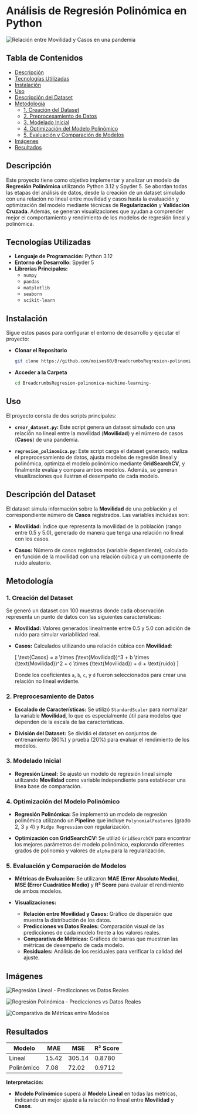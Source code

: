 # Análisis de Regresión Polinómica en Python
![Relación entre Movilidad y Casos en una pandemia](assets/relacion_movilidad_casos.png)

## Tabla de Contenidos

- [Descripción](#descripción)
- [Tecnologías Utilizadas](#tecnologías-utilizadas)
- [Instalación](#instalación)
- [Uso](#uso)
- [Descripción del Dataset](#descripción-del-dataset)
- [Metodología](#metodología)
  - [1. Creación del Dataset](#1-creación-del-dataset)
  - [2. Preprocesamiento de Datos](#2-preprocesamiento-de-datos)
  - [3. Modelado Inicial](#3-modelado-inicial)
  - [4. Optimización del Modelo Polinómico](#4-optimización-del-modelo-polinómico)
  - [5. Evaluación y Comparación de Modelos](#5-evaluación-y-comparación-de-modelos)
- [Imágenes](#imágenes)
- [Resultados](#resultados)

## Descripción

Este proyecto tiene como objetivo implementar y analizar un modelo de **Regresión Polinómica** utilizando Python 3.12 y Spyder 5. Se abordan todas las etapas del análisis de datos, desde la creación de un dataset simulado con una relación no lineal entre movilidad y casos hasta la evaluación y optimización del modelo mediante técnicas de **Regularización** y **Validación Cruzada**. Además, se generan visualizaciones que ayudan a comprender mejor el comportamiento y rendimiento de los modelos de regresión lineal y polinómica.

## Tecnologías Utilizadas

- **Lenguaje de Programación:** Python 3.12
- **Entorno de Desarrollo:** Spyder 5
- **Librerías Principales:**
  - `numpy`
  - `pandas`
  - `matplotlib`
  - `seaborn`
  - `scikit-learn`

## Instalación

Sigue estos pasos para configurar el entorno de desarrollo y ejecutar el proyecto:

- **Clonar el Repositorio**
    ```bash
    git clone https://github.com/moises60/BreadcrumbsRegresion-polinomica-machine-learning-.git
    ```

- **Acceder a la Carpeta**
    ```bash
    cd BreadcrumbsRegresion-polinomica-machine-learning-
    ```

## Uso

El proyecto consta de dos scripts principales:

- **`crear_dataset.py`:** Este script genera un dataset simulado con una relación no lineal entre la movilidad (**Movilidad**) y el número de casos (**Casos**) de una pandemia.

- **`regresion_polinomica.py`:** Este script carga el dataset generado, realiza el preprocesamiento de datos, ajusta modelos de regresión lineal y polinómica, optimiza el modelo polinómico mediante **GridSearchCV**, y finalmente evalúa y compara ambos modelos. Además, se generan visualizaciones que ilustran el desempeño de cada modelo.

## Descripción del Dataset

El dataset simula información sobre la **Movilidad** de una población y el correspondiente número de **Casos** registrados. Las variables incluidas son:

- **Movilidad:** Índice que representa la movilidad de la población (rango entre 0.5 y 5.0), generado de manera que tenga una relación no lineal con los casos.
  
- **Casos:** Número de casos registrados (variable dependiente), calculado en función de la movilidad con una relación cúbica y un componente de ruido aleatorio.

## Metodología

### 1. Creación del Dataset

Se generó un dataset con 100 muestras donde cada observación representa un punto de datos con las siguientes características:

- **Movilidad:** Valores generados linealmente entre 0.5 y 5.0 con adición de ruido para simular variabilidad real.
  
- **Casos:** Calculados utilizando una relación cúbica con **Movilidad**:
  
  \[
  \text{Casos} = a \times (\text{Movilidad})^3 + b \times (\text{Movilidad})^2 + c \times (\text{Movilidad}) + d + \text{ruido}
  \]
  
  Donde los coeficientes `a`, `b`, `c`, y `d` fueron seleccionados para crear una relación no lineal evidente.

### 2. Preprocesamiento de Datos

- **Escalado de Características:** Se utilizó `StandardScaler` para normalizar la variable **Movilidad**, lo que es especialmente útil para modelos que dependen de la escala de las características.

- **División del Dataset:** Se dividió el dataset en conjuntos de entrenamiento (80%) y prueba (20%) para evaluar el rendimiento de los modelos.

### 3. Modelado Inicial

- **Regresión Lineal:** Se ajustó un modelo de regresión lineal simple utilizando **Movilidad** como variable independiente para establecer una línea base de comparación.

### 4. Optimización del Modelo Polinómico

- **Regresión Polinómica:** Se implementó un modelo de regresión polinómica utilizando un **Pipeline** que incluye `PolynomialFeatures` (grado 2, 3 y 4) y `Ridge Regression` con regularización.

- **Optimización con GridSearchCV:** Se utilizó `GridSearchCV` para encontrar los mejores parámetros del modelo polinómico, explorando diferentes grados de polinomio y valores de `alpha` para la regularización.

### 5. Evaluación y Comparación de Modelos

- **Métricas de Evaluación:** Se utilizaron **MAE (Error Absoluto Medio)**, **MSE (Error Cuadrático Medio)** y **R² Score** para evaluar el rendimiento de ambos modelos.

- **Visualizaciones:**
  - **Relación entre Movilidad y Casos:** Gráfico de dispersión que muestra la distribución de los datos.
  - **Predicciones vs Datos Reales:** Comparación visual de las predicciones de cada modelo frente a los valores reales.
  - **Comparativa de Métricas:** Gráficos de barras que muestran las métricas de desempeño de cada modelo.
  - **Residuales:** Análisis de los residuales para verificar la calidad del ajuste.

## Imágenes


![Regresión Lineal - Predicciones vs Datos Reales](assets/regresion_lineal_pred_vs_real.png)

![Regresión Polinómica - Predicciones vs Datos Reales](assets/regresion_polinomica_pred_vs_real.png)

![Comparativa de Métricas entre Modelos](assets/comparativa_metricas.png)


## Resultados

| Modelo     | MAE   | MSE    | R² Score |
|------------|-------|--------|----------|
| Lineal     | 15.42 | 305.14 | 0.8780   |
| Polinómico | 7.08  | 72.02  | 0.9712   |

**Interpretación:**
- **Modelo Polinómico** supera al **Modelo Lineal** en todas las métricas, indicando un mejor ajuste a la relación no lineal entre **Movilidad** y **Casos**.

